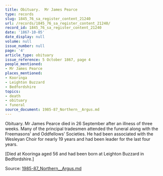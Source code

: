 ```yaml
---
title: Obituary.  Mr James Pearce
type: records
slug: 1845_76_sa_register_content_21240
url: /records/1845_76_sa_register_content_21240/
record_id: 1845_76_sa_register_content_21240
date: '1867-10-05'
date_display: null
volume: null
issue_number: null
page: '4'
article_type: obituary
issue_reference: 5 October 1867, page 4
people_mentioned:
- Mr James Pearce
places_mentioned:
- Kooringa
- Leighton Buzzard
- Bedfordshire
topics:
- death
- obituary
- funeral
source_document: 1985-87_Northern__Argus.md
---
```


Obituary.  Mr James Pearce died in 26 September after an illness of three weeks.  Many of the principal tradesmen attended the funeral along with the Freemasons’ and Oddfellows’ Societies.  He had been associated with the Wesleyan Choir for nearly 19 years and had been leader for the last four years.

[Died at Kooringa aged 56 and had been born at Leighton Buzzard in Bedfordshire.]

Source: [1985-87_Northern__Argus.md](/downloads/markdown/1985-87_Northern__Argus.md)
